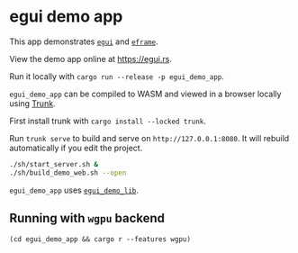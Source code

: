 # egui demo app
This app demonstrates [`egui`](https://github.com/emilk/egui/) and [`eframe`](https://github.com/emilk/egui/tree/master/eframe).

View the demo app online at <https://egui.rs>.

Run it locally with `cargo run --release -p egui_demo_app`.

`egui_demo_app` can be compiled to WASM and viewed in a browser locally using [Trunk](https://trunkrs.dev/).

First install trunk with `cargo install --locked trunk`.

Run `trunk serve` to build and serve on `http://127.0.0.1:8080`. It will rebuild automatically if you edit the project.

```sh
./sh/start_server.sh &
./sh/build_demo_web.sh --open
```

`egui_demo_app` uses [`egui_demo_lib`](https://github.com/emilk/egui/tree/master/egui_demo_lib).


## Running with `wgpu` backend
`(cd egui_demo_app && cargo r --features wgpu)`
